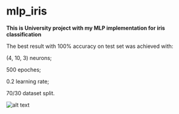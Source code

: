 # mlp_iris
**This is University project with my MLP implementation for iris classification**

The best result with 100% accuracy on test set was achieved with:

(4, 10, 3) neurons;

500 epoches;

0.2 learning rate;

70/30 dataset split.

![alt text](https://github.com/akumatawa/mlp_iris/blob/main/learning_curve.jpg?raw=true)
